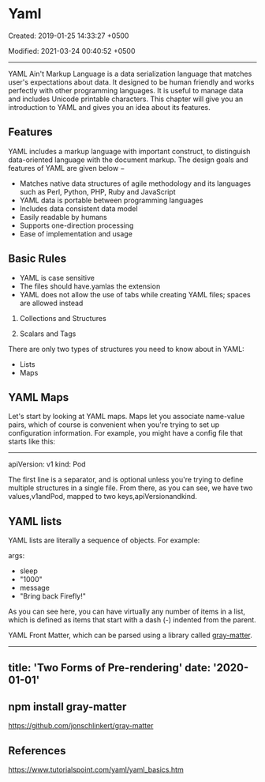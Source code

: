 # Yaml

Created: 2019-01-25 14:33:27 +0500

Modified: 2021-03-24 00:40:52 +0500

---

YAML Ain't Markup Language is a data serialization language that matches user's expectations about data. It designed to be human friendly and works perfectly with other programming languages. It is useful to manage data and includes Unicode printable characters. This chapter will give you an introduction to YAML and gives you an idea about its features.

## Features

YAML includes a markup language with important construct, to distinguish data-oriented language with the document markup. The design goals and features of YAML are given below −

- Matches native data structures of agile methodology and its languages such as Perl, Python, PHP, Ruby and JavaScript
- YAML data is portable between programming languages
- Includes data consistent data model
- Easily readable by humans
- Supports one-direction processing
- Ease of implementation and usage

## Basic Rules

- YAML is case sensitive
- The files should have.yamlas the extension
- YAML does not allow the use of tabs while creating YAML files; spaces are allowed instead

1. Collections and Structures

2. Scalars and Tags

There are only two types of structures you need to know about in YAML:

- Lists
- Maps

## YAML Maps

Let's start by looking at YAML maps. Maps let you associate name-value pairs, which of course is convenient when you're trying to set up configuration information. For example, you might have a config file that starts like this:

---
apiVersion: v1
kind: Pod

The first line is a separator, and is optional unless you're trying to define multiple structures in a single file. From there, as you can see, we have two values,v1andPod, mapped to two keys,apiVersionandkind.

## YAML lists

YAML lists are literally a sequence of objects. For example:

args:

- sleep
- "1000"
- message
- "Bring back Firefly!"

As you can see here, you can have virtually any number of items in a list, which is defined as items that start with a dash (-) indented from the parent.

YAML Front Matter, which can be parsed using a library called [gray-matter](https://github.com/jonschlinkert/gray-matter).

---

title: 'Two Forms of Pre-rendering'
date: '2020-01-01'
---

## npm install gray-matter

<https://github.com/jonschlinkert/gray-matter>

## References

<https://www.tutorialspoint.com/yaml/yaml_basics.htm>
